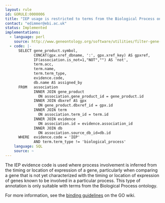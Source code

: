 ```yaml
---
layout: rule
id: GORULE:0000006
title: "IEP usage is restricted to terms from the Biological Process ontology"
contact: "edimmer@ebi.ac.uk"
status: Implemented
implementations:
  - language: perl
    source: http://www.geneontology.org/software/utilities/filter-gene-association.pl
  - code: |-
      SELECT gene_product.symbol,
             CONCAT(gpx.xref_dbname, ':', gpx.xref_key) AS gpxref,
             IF(association.is_not=1,"NOT","") AS 'not',
             term.acc,
             term.name,
             term.term_type,
             evidence.code,
             db.name AS assigned_by
      FROM   association
             INNER JOIN gene_product
               ON association.gene_product_id = gene_product.id
             INNER JOIN dbxref AS gpx
               ON gene_product.dbxref_id = gpx.id
             INNER JOIN term
               ON association.term_id = term.id
             INNER JOIN evidence
               ON association.id = evidence.association_id
             INNER JOIN db
               ON association.source_db_id=db.id
      WHERE  evidence.code = 'IEP'
             AND term.term_type != 'biological_process'
    language: SQL
    source: ~
---
```


<p>The <span class="evCode">IEP evidence code</span> is used where process involvement is inferred from the timing or location of expression of a gene, particularly when comparing a gene that is not yet characterized with the timing or location of expression of genes known to be involved in a particular process. This type of annotation is only suitable with terms from the Biological Process ontology.</p>
<p>For more information, see the <a href="http://wiki.geneontology.org/index.php/Binding_Guidelines">binding guidelines</a> on the GO wiki.</p>

